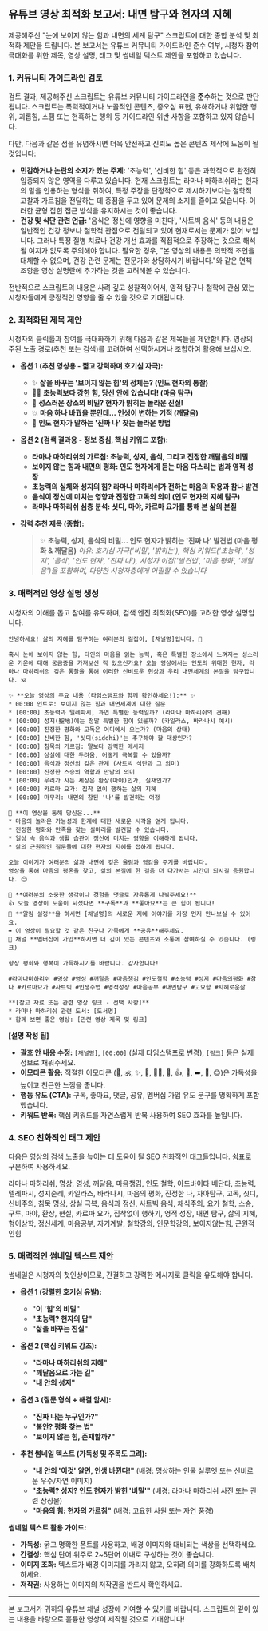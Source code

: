 ## 유튜브 영상 최적화 보고서: 내면 탐구와 현자의 지혜

제공해주신 "눈에 보이지 않는 힘과 내면의 세계 탐구" 스크립트에 대한 종합 분석 및 최적화 제안을 드립니다. 본 보고서는 유튜브 커뮤니티 가이드라인 준수 여부, 시청자 참여 극대화를 위한 제목, 영상 설명, 태그 및 썸네일 텍스트 제안을 포함하고 있습니다.

### 1. 커뮤니티 가이드라인 검토

검토 결과, 제공해주신 스크립트는 유튜브 커뮤니티 가이드라인을 **준수**하는 것으로 판단됩니다. 스크립트는 폭력적이거나 노골적인 콘텐츠, 증오심 표현, 유해하거나 위험한 행위, 괴롭힘, 스팸 또는 현혹하는 행위 등 가이드라인 위반 사항을 포함하고 있지 않습니다.

다만, 다음과 같은 점을 유념하시면 더욱 안전하고 신뢰도 높은 콘텐츠 제작에 도움이 될 것입니다:

* **민감하거나 논란의 소지가 있는 주제:** '초능력', '신비한 힘' 등은 과학적으로 완전히 입증되지 않은 영역을 다루고 있습니다. 현재 스크립트는 라마나 마하리쉬라는 현자의 말을 인용하는 형식을 취하여, 특정 주장을 단정적으로 제시하기보다는 철학적 고찰과 가르침을 전달하는 데 중점을 두고 있어 문제의 소지를 줄이고 있습니다. 이러한 균형 잡힌 접근 방식을 유지하시는 것이 좋습니다.
* **건강 및 식단 관련 언급:** '음식은 정신에 영향을 미친다', '사트빅 음식' 등의 내용은 일반적인 건강 정보나 철학적 관점으로 전달되고 있어 현재로서는 문제가 없어 보입니다. 그러나 특정 질병 치료나 건강 개선 효과를 직접적으로 주장하는 것으로 해석될 여지가 없도록 주의해야 합니다. 필요한 경우, "본 영상의 내용은 의학적 조언을 대체할 수 없으며, 건강 관련 문제는 전문가와 상담하시기 바랍니다."와 같은 면책 조항을 영상 설명란에 추가하는 것을 고려해볼 수 있습니다.

전반적으로 스크립트의 내용은 사려 깊고 성찰적이어서, 영적 탐구나 철학에 관심 있는 시청자들에게 긍정적인 영향을 줄 수 있을 것으로 기대됩니다.

### 2. 최적화된 제목 제안

시청자의 클릭률과 참여를 극대화하기 위해 다음과 같은 제목들을 제안합니다. 영상의 주된 노출 경로(추천 또는 검색)를 고려하여 선택하시거나 조합하여 활용해 보십시오.

* **옵션 1 (추천 영상용 - 짧고 강력하며 호기심 자극):**
    * ✨ **삶을 바꾸는 '보이지 않는 힘'의 정체는? (인도 현자의 통찰)**
    * 🧘‍♂️ **초능력보다 강한 힘, 당신 안에 있습니다! (마음 탐구)**
    * 🤫 **성스러운 장소의 비밀? 현자가 밝히는 놀라운 진실!**
    * 💥 **마음 하나 바꿨을 뿐인데... 인생이 변하는 기적 (깨달음)**
    * 🔮 **인도 현자가 말하는 '진짜 나' 찾는 놀라운 방법**

* **옵션 2 (검색 결과용 - 정보 중심, 핵심 키워드 포함):**
    * **라마나 마하리쉬의 가르침: 초능력, 성지, 음식, 그리고 진정한 깨달음의 비밀**
    * **보이지 않는 힘과 내면의 평화: 인도 현자에게 듣는 마음 다스리는 법과 영적 성장**
    * **초능력의 실체와 성지의 힘? 라마나 마하리쉬가 전하는 마음의 작용과 참나 발견**
    * **음식이 정신에 미치는 영향과 진정한 고독의 의미 (인도 현자의 지혜 탐구)**
    * **라마나 마하리쉬 심층 분석: 싯디, 마야, 카르마 요가를 통해 본 삶의 본질**

* **강력 추천 제목 (종합):**
    > ✨ **초능력, 성지, 음식의 비밀... 인도 현자가 밝히는 '진짜 나' 발견법 (마음 평화 & 깨달음)**
    > *이유: 호기심 자극('비밀', '밝히는'), 핵심 키워드('초능력', '성지', '음식', '인도 현자', '진짜 나'), 시청자 이점('발견법', '마음 평화', '깨달음')을 포함하며, 다양한 시청자층에게 어필할 수 있습니다.*

### 3. 매력적인 영상 설명 생성

시청자의 이해를 돕고 참여를 유도하며, 검색 엔진 최적화(SEO)를 고려한 영상 설명입니다.

```
안녕하세요! 삶의 지혜를 탐구하는 여러분의 길잡이, [채널명]입니다. 🙏

혹시 눈에 보이지 않는 힘, 타인의 마음을 읽는 능력, 혹은 특별한 장소에서 느껴지는 성스러운 기운에 대해 궁금증을 가져보신 적 있으신가요? 오늘 영상에서는 인도의 위대한 현자, 라마나 마하리쉬의 깊은 통찰을 통해 이러한 신비로운 현상과 우리 내면세계의 본질을 탐구합니다. 🕉️

✨ **오늘 영상의 주요 내용 (타임스탬프와 함께 확인하세요!):** ✨
* 00:00 인트로: 보이지 않는 힘과 내면세계에 대한 질문
* [00:00] 초능력과 텔레파시, 과연 특별한 능력일까? (라마나 마하리쉬의 견해)
* [00:00] 성지(聖地)에는 정말 특별한 힘이 있을까? (카일라스, 바라나시 예시)
* [00:00] 진정한 평화와 고독은 어디에서 오는가? (마음의 상태)
* [00:00] 신비한 힘, '싯디(siddhi)'는 추구해야 할 대상인가?
* [00:00] 침묵의 가르침: 말보다 강력한 메시지
* [00:00] 상실에 대한 두려움, 어떻게 극복할 수 있을까?
* [00:00] 음식과 정신의 깊은 관계 (사트빅 식단과 그 의미)
* [00:00] 진정한 스승의 역할과 만남의 의미
* [00:00] 우리가 사는 세상은 환상(마야)인가, 실재인가?
* [00:00] 카르마 요가: 집착 없이 행하는 삶의 지혜
* [00:00] 마무리: 내면의 참된 '나'를 발견하는 여정

🧘 **이 영상을 통해 당신은...**
* 마음의 놀라운 가능성과 한계에 대한 새로운 시각을 얻게 됩니다.
* 진정한 평화와 만족을 찾는 실마리를 발견할 수 있습니다.
* 일상 속 음식과 생활 습관이 정신에 미치는 영향을 이해하게 됩니다.
* 삶의 근원적인 질문들에 대한 현자의 지혜를 접하게 됩니다.

오늘 이야기가 여러분의 삶과 내면에 깊은 울림과 영감을 주기를 바랍니다.
영상을 통해 마음의 평온을 찾고, 삶의 본질에 한 걸음 더 다가서는 시간이 되시길 응원합니다. 😊

💬 **여러분의 소중한 생각이나 경험을 댓글로 자유롭게 나눠주세요!**
👍 오늘 영상이 도움이 되셨다면 **구독**과 **좋아요**는 큰 힘이 됩니다!
🔔 **알림 설정**을 하시면 [채널명]의 새로운 지혜 이야기를 가장 먼저 만나보실 수 있어요.
➡️ 이 영상이 필요할 것 같은 친구나 가족에게 **공유**해주세요.
💖 채널 **멤버십에 가입**하시면 더 깊이 있는 콘텐츠와 소통에 참여하실 수 있습니다. (링크)

항상 평화와 행복이 가득하시기를 바랍니다. 감사합니다!

#라마나마하리쉬 #명상 #영성 #깨달음 #마음챙김 #인도철학 #초능력 #성지 #마음의평화 #참나 #카르마요가 #사트빅 #인생수업 #영적성장 #마음공부 #내면탐구 #고요함 #지혜로운삶

**[참고 자료 또는 관련 영상 링크 - 선택 사항]**
* 라마나 마하리쉬 관련 도서: [도서명]
* 함께 보면 좋은 영상: [관련 영상 제목 및 링크]
```

**[설명 작성 팁]**

* **괄호 안 내용 수정:** `[채널명]`, `[00:00]` (실제 타임스탬프로 변경), `[링크]` 등은 실제 정보로 채워주세요.
* **이모티콘 활용:** 적절한 이모티콘 (🙏, 🕉️, ✨, 🧘, 🧘‍♂️, 💬, 👍, 🔔, ➡️, 💖, 😊)은 가독성을 높이고 친근한 느낌을 줍니다.
* **행동 유도 (CTA):** 구독, 좋아요, 댓글, 공유, 멤버십 가입 유도 문구를 명확하게 포함했습니다.
* **키워드 반복:** 핵심 키워드를 자연스럽게 반복 사용하여 SEO 효과를 높입니다.

### 4. SEO 친화적인 태그 제안

다음은 영상의 검색 노출을 높이는 데 도움이 될 SEO 친화적인 태그들입니다. 쉼표로 구분하여 사용하세요.

라마나 마하리쉬, 명상, 영성, 깨달음, 마음챙김, 인도 철학, 아드바이타 베단타, 초능력, 텔레파시, 성지순례, 카일라스, 바라나시, 마음의 평화, 진정한 나, 자아탐구, 고독, 싯디, 신비주의, 침묵 명상, 상실 극복, 음식과 정신, 사트빅 음식, 채식주의, 요가 철학, 스승, 구루, 마야, 환상, 현실, 카르마 요가, 집착없이 행하기, 영적 성장, 내면 탐구, 삶의 지혜, 형이상학, 정신세계, 마음공부, 자기계발, 철학강의, 인문학강의, 보이지않는힘, 근원적인힘

### 5. 매력적인 썸네일 텍스트 제안

썸네일은 시청자의 첫인상이므로, 간결하고 강력한 메시지로 클릭을 유도해야 합니다.

* **옵션 1 (강렬한 호기심 유발):**
    * **"이 '힘'의 비밀"**
    * **"초능력? 현자의 답"**
    * **"삶을 바꾸는 진실"**

* **옵션 2 (핵심 키워드 강조):**
    * **"라마나 마하리쉬의 지혜"**
    * **"깨달음으로 가는 길"**
    * **"내 안의 성지"**

* **옵션 3 (질문 형식 + 해결 암시):**
    * **"진짜 나는 누구인가?"**
    * **"불안? 평화 찾는 법"**
    * **"보이지 않는 힘, 존재할까?"**

* **추천 썸네일 텍스트 (가독성 및 주목도 고려):**
    * **"내 안의 '이것' 알면, 인생 바뀐다!"** (배경: 명상하는 인물 실루엣 또는 신비로운 우주/자연 이미지)
    * **"초능력? 성지? 인도 현자가 밝힌 '비밀'"** (배경: 라마나 마하리쉬 사진 또는 관련 상징물)
    * **"마음의 힘: 현자의 가르침"** (배경: 고요한 사원 또는 자연 풍경)

**썸네일 텍스트 활용 가이드:**

* **가독성:** 굵고 명확한 폰트를 사용하고, 배경 이미지와 대비되는 색상을 선택하세요.
* **간결성:** 핵심 단어 위주로 2~5단어 이내로 구성하는 것이 좋습니다.
* **이미지 조화:** 텍스트가 배경 이미지를 가리지 않고, 오히려 의미를 강화하도록 배치하세요.
* **저작권:** 사용하는 이미지의 저작권을 반드시 확인하세요.

---

본 보고서가 귀하의 유튜브 채널 성장에 기여할 수 있기를 바랍니다. 스크립트의 깊이 있는 내용을 바탕으로 훌륭한 영상이 제작될 것으로 기대합니다!